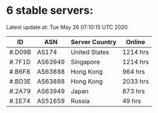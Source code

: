 # 6 stable servers:

Latest update at: Tue May 26 07:10:15 UTC 2020

| ID | ASN | Server Country | Online |
| -- | --- | -------------- | ------ |
| #.D09B | AS174 | United States | 1214 hrs |
| #.7F1D | AS63949 | Singapore | 1214 hrs |
| #.B6F8 | AS63888 | Hong Kong | 964 hrs |
| #.BD3E | AS63888 | Hong Kong | 2033 hrs |
| #.2A79 | AS63949 | Japan | 873 hrs |
| #.1E74 | AS51659 | Russia | 49 hrs |

